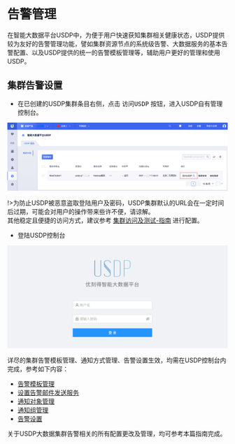 # 告警管理

在智能大数据平台USDP中，为便于用户快速获知集群相关健康状态，USDP提供较为友好的告警管理功能，譬如集群资源节点的系统级告警、大数据服务的基本告警配置、以及USDP提供的统一的告警模板管理等，辅助用户更好的管理和使用USDP。



## 集群告警设置

- 在已创建的USDP集群条目右侧，点击 <kbd>访问USDP</kbd> 按钮，进入USDP自有管理控制台。

![node_ucloud_usdp_console_entrance](../../images/operate/node/node_ucloud_usdp_console_entrance.png)

!>为防止USDP被恶意盗取登陆用户及密码，USDP集群默认的URL会在一定时间后过期，可能会对用户的操作带来些许不便，请谅解。</br>其他稳定且便捷的访问方式，建议参考 [集群访问及测试-指南](/USDP/operate/access/README) 进行配置。

- 登陆USDP控制台

![node_usdp_console_entrance](../../images/operate/node/node_usdp_console_login.png)

详尽的集群告警模板管理、通知方式管理、告警设置生效，均需在USDP控制台内完成，参考如下内容：

* [告警模板管理](/USDP/operate/alarm/alarm_template)
* [设置告警邮件发送服务](/USDP/operate/alarm/set_emailserver)
* [通知对象管理](/USDP/operate/alarm/notification_object)
* [通知组管理](/USDP/operate/alarm/notification_group)
* [告警设置](/USDP/operate/alarm/set_alarm)

关于USDP大数据集群告警相关的所有配置更改及管理，均可参考本篇指南完成。

